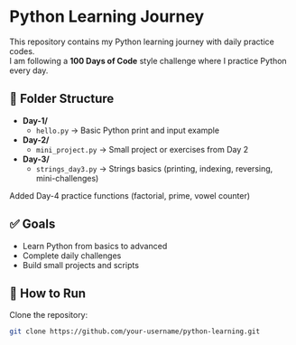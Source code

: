 # Python Learning Journey

This repository contains my Python learning journey with daily practice codes.  
I am following a **100 Days of Code** style challenge where I practice Python every day.

## 📂 Folder Structure
- **Day-1/**
  - `hello.py` → Basic Python print and input example
- **Day-2/**
  - `mini_project.py` → Small project or exercises from Day 2
- **Day-3/**
  - `strings_day3.py` → Strings basics (printing, indexing, reversing, mini-challenges)

Added Day-4 practice functions (factorial, prime, vowel counter)

## ✅ Goals
- Learn Python from basics to advanced
- Complete daily challenges
- Build small projects and scripts

## 🚀 How to Run
Clone the repository:
```bash
git clone https://github.com/your-username/python-learning.git
